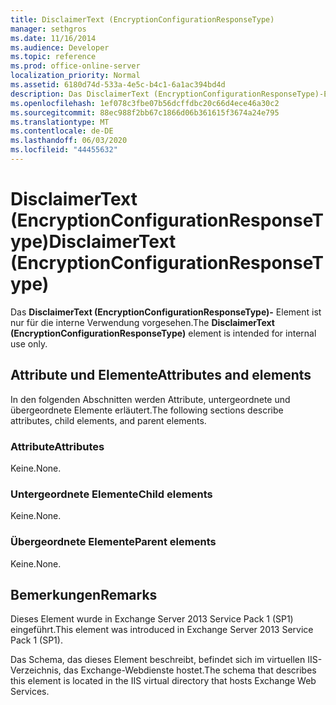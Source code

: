 ```yaml
---
title: DisclaimerText (EncryptionConfigurationResponseType)
manager: sethgros
ms.date: 11/16/2014
ms.audience: Developer
ms.topic: reference
ms.prod: office-online-server
localization_priority: Normal
ms.assetid: 6180d74d-533a-4e5c-b4c1-6a1ac394bd4d
description: Das DisclaimerText (EncryptionConfigurationResponseType)-Element ist nur für die interne Verwendung vorgesehen.
ms.openlocfilehash: 1ef078c3fbe07b56dcffdbc20c66d4ece46a30c2
ms.sourcegitcommit: 88ec988f2bb67c1866d06b361615f3674a24e795
ms.translationtype: MT
ms.contentlocale: de-DE
ms.lasthandoff: 06/03/2020
ms.locfileid: "44455632"
---
```

# <a name="disclaimertext-encryptionconfigurationresponsetype"></a><span data-ttu-id="0b176-103">DisclaimerText (EncryptionConfigurationResponseType)</span><span class="sxs-lookup"><span data-stu-id="0b176-103">DisclaimerText (EncryptionConfigurationResponseType)</span></span>

<span data-ttu-id="0b176-104">Das **DisclaimerText (EncryptionConfigurationResponseType)-** Element ist nur für die interne Verwendung vorgesehen.</span><span class="sxs-lookup"><span data-stu-id="0b176-104">The **DisclaimerText (EncryptionConfigurationResponseType)** element is intended for internal use only.</span></span> 

## <a name="attributes-and-elements"></a><span data-ttu-id="0b176-105">Attribute und Elemente</span><span class="sxs-lookup"><span data-stu-id="0b176-105">Attributes and elements</span></span>

<span data-ttu-id="0b176-106">In den folgenden Abschnitten werden Attribute, untergeordnete und übergeordnete Elemente erläutert.</span><span class="sxs-lookup"><span data-stu-id="0b176-106">The following sections describe attributes, child elements, and parent elements.</span></span>
  
### <a name="attributes"></a><span data-ttu-id="0b176-107">Attribute</span><span class="sxs-lookup"><span data-stu-id="0b176-107">Attributes</span></span>

<span data-ttu-id="0b176-108">Keine.</span><span class="sxs-lookup"><span data-stu-id="0b176-108">None.</span></span>
  
### <a name="child-elements"></a><span data-ttu-id="0b176-109">Untergeordnete Elemente</span><span class="sxs-lookup"><span data-stu-id="0b176-109">Child elements</span></span>

<span data-ttu-id="0b176-110">Keine.</span><span class="sxs-lookup"><span data-stu-id="0b176-110">None.</span></span>
  
### <a name="parent-elements"></a><span data-ttu-id="0b176-111">Übergeordnete Elemente</span><span class="sxs-lookup"><span data-stu-id="0b176-111">Parent elements</span></span>

<span data-ttu-id="0b176-112">Keine.</span><span class="sxs-lookup"><span data-stu-id="0b176-112">None.</span></span>
  
## <a name="remarks"></a><span data-ttu-id="0b176-113">Bemerkungen</span><span class="sxs-lookup"><span data-stu-id="0b176-113">Remarks</span></span>

<span data-ttu-id="0b176-114">Dieses Element wurde in Exchange Server 2013 Service Pack 1 (SP1) eingeführt.</span><span class="sxs-lookup"><span data-stu-id="0b176-114">This element was introduced in Exchange Server 2013 Service Pack 1 (SP1).</span></span>
  
<span data-ttu-id="0b176-115">Das Schema, das dieses Element beschreibt, befindet sich im virtuellen IIS-Verzeichnis, das Exchange-Webdienste hostet.</span><span class="sxs-lookup"><span data-stu-id="0b176-115">The schema that describes this element is located in the IIS virtual directory that hosts Exchange Web Services.</span></span>
  

